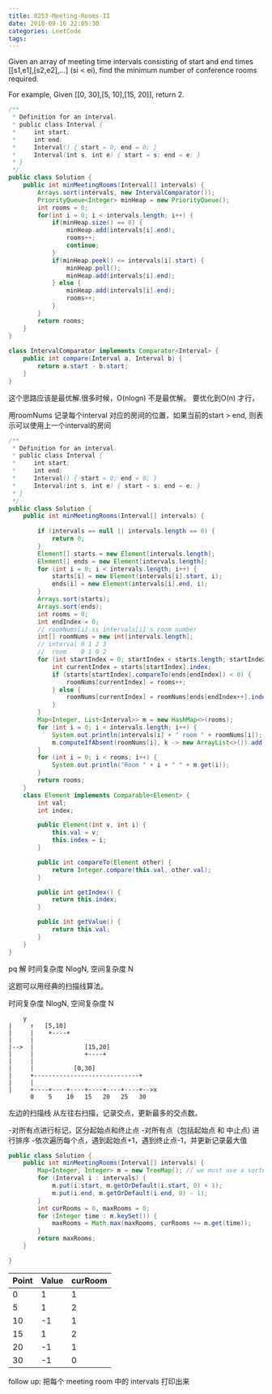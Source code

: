```yaml
---
title: 0253-Meeting-Rooms-II
date: 2018-09-16 22:05:30
categories: LeetCode
tags:
---
```


Given an array of meeting time intervals consisting of start and end times [[s1,e1],[s2,e2],...] (si < ei), find the minimum number of conference rooms required.

For example,
Given [[0, 30],[5, 10],[15, 20]],
return 2.

```java
/**
 * Definition for an interval.
 * public class Interval {
 *     int start;
 *     int end;
 *     Interval() { start = 0; end = 0; }
 *     Interval(int s, int e) { start = s; end = e; }
 * }
 */
public class Solution {  
    public int minMeetingRooms(Interval[] intervals) {  
        Arrays.sort(intervals, new IntervalComparator());  
        PriorityQueue<Integer> minHeap = new PriorityQueue();  
        int rooms = 0;  
        for(int i = 0; i < intervals.length; i++) {  
            if(minHeap.size() == 0) {  
                minHeap.add(intervals[i].end);  
                rooms++;  
                continue;  
            }  
            if(minHeap.peek() <= intervals[i].start) {  
                minHeap.poll();  
                minHeap.add(intervals[i].end);  
            } else {  
                minHeap.add(intervals[i].end);  
                rooms++;  
            }  
        }  
        return rooms;  
    }  
}  
  
class IntervalComparator implements Comparator<Interval> {  
    public int compare(Interval a, Interval b) {  
        return a.start - b.start;  
    }  
} 
```

这个思路应该是最优解.很多时候，O(nlogn) 不是最优解。 要优化到O(n) 才行，

用roomNums 记录每个interval 对应的房间的位置，如果当前的start > end, 则表示可以使用上一个interval的房间
```java
/**
 * Definition for an interval.
 * public class Interval {
 *     int start;
 *     int end;
 *     Interval() { start = 0; end = 0; }
 *     Interval(int s, int e) { start = s; end = e; }
 * }
 */
public class Solution {  
    public int minMeetingRooms(Interval[] intervals) {  
    
        if (intervals == null || intervals.length == 0) {
            return 0;
        }
        Element[] starts = new Element[intervals.length];
        Element[] ends = new Element[intervals.length];
        for (int i = 0; i < intervals.length; i++) {
            starts[i] = new Element(intervals[i].start, i);
            ends[i] = new Element(intervals[i].end, i);
        }
        Arrays.sort(starts);
        Arrays.sort(ends);
        int rooms = 0;
        int endIndex = 0;
        // roomNums[i] is intervals[i]'s room number
        int[] roomNums = new int[intervals.length];
        // interval 0 1 2 3
        //  room    0 1 0 2 
        for (int startIndex = 0; startIndex < starts.length; startIndex++) {
            int currentIndex = starts[startIndex].index;
            if (starts[startIndex].compareTo(ends[endIndex]) < 0) {
                roomNums[currentIndex] = rooms++;
            } else {
                roomNums[currentIndex] = roomNums[ends[endIndex++].index];
            }
        }
        Map<Integer, List<Interval>> m = new HashMap<>(rooms);
        for (int i = 0; i < intervals.length; i++) {
            System.out.println(intervals[i] + " room " + roomNums[i]);
            m.computeIfAbsent(roomNums[i], k -> new ArrayList<>()).add(intervals[i]);
        }
        for (int i = 0; i < rooms; i++) {
            System.out.println("Room " + i + " " + m.get(i));
        }
        return rooms;    
    }  
    class Element implements Comparable<Element> {
        int val;
        int index;

        public Element(int v, int i) {
            this.val = v;
            this.index = i;
        }

        public int compareTo(Element other) {
            return Integer.compare(this.val, other.val);
        }

        public int getIndex() {
            return this.index;
        }

        public int getValue() {
            return this.val;
        }
    }
}    
```

pq 解 时间复杂度 NlogN, 空间复杂度 N

这题可以用经典的扫描线算法。

时间复杂度 NlogN, 空间复杂度 N


```text
    y
|     ↑   [5,10]
|     |    +----+ 
|     | 
|-->  |              [15,20]
|     |              +----+
|     | 
|     |           [0,30]
|     +-----------------------------+
|     |
|     +----+----+----+----+----+----+-->x
      0    5    10   15   20   25   30
```
左边的扫描线 从左往右扫描，记录交点，更新最多的交点数。

-对所有点进行标记，区分起始点和终止点 
-对所有点（包括起始点 和  中止点) 进行排序 
-依次遍历每个点，遇到起始点+1，遇到终止点-1，并更新记录最大值

```java
public class Solution {  
    public int minMeetingRooms(Interval[] intervals) {  
        Map<Integer, Integer> m = new TreeMap(); // we must use a sorted map
        for (Interval i : intervals) {
            m.put(i.start, m.getOrDefault(i.start, 0) + 1);
            m.put(i.end, m.getOrDefault(i.end, 0) - 1);
        }
        int curRooms = 0, maxRooms = 0;
        for (Integer time : m.keySet()) {
            maxRooms = Math.max(maxRooms, curRooms += m.get(time));
        }
        return maxRooms;
    }  

}  
```

|Point |   Value |curRoom|
|:-----|:--------|:------|
|  0   |  1      | 1     |
|  5   |  1      | 2     |
|  10  | -1      | 1     |
|  15  |  1      | 2     |
|  20  | -1      | 1     |
|  30  | -1      | 0     |

follow up:
把每个 meeting room 中的 intervals 打印出来
